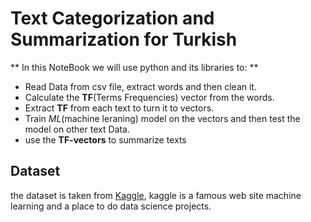 # Text Categorization and Summarization for Turkish

** In this NoteBook we will use python and its libraries to: **

- Read Data from csv file, extract words and then clean it.
- Calculate the **TF**(Terms Frequencies) vector from the words.
- Extract **TF** from each text to turn it to vectors.
- Train *ML*(machine leraning) model on the vectors and then test the model on other text Data.
- use the **TF-vectors** to summarize texts

## Dataset

the dataset is taken from [Kaggle](https://www.kaggle.com/savasy/ttc4900), kaggle is a famous web site machine learning and a place to do data science projects. 